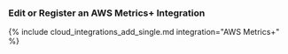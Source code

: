 ### Edit or Register an AWS Metrics+ Integration

{% include cloud_integrations_add_single.md integration="AWS Metrics+" %}
